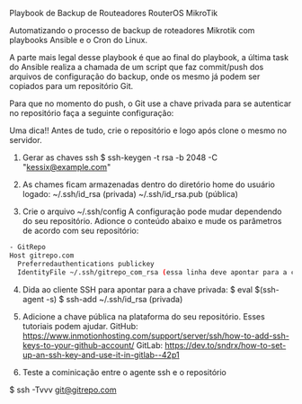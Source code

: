 Playbook de Backup de Routeadores RouterOS MikroTik

Automatizando o processo de backup de roteadores Mikrotik com playbooks Ansible e o Cron do Linux.

A parte mais legal desse playbook é que ao final do playbook, a última task do Ansible realiza a chamada de um script que faz commit/push dos arquivos de configuração do backup, onde os mesmo já podem ser copiados para um repositório Git.

Para que no momento do push, o Git use a chave privada para se autenticar no repositório faça a seguinte configuração:

Uma dica!! Antes de tudo, crie o repositório e logo após clone o mesmo no servidor.

1. Gerar as chaves ssh
$ ssh-keygen -t rsa -b 2048 -C "kessix@example.com"

2. As chames ficam armazenadas dentro do diretório home do usuário logado:
~/.ssh/id_rsa (privada)
~/.ssh/id_rsa.pub (pública)

3. Crie o arquivo ~/.ssh/config
A configuração pode mudar dependendo do seu repositório.
Adionce o conteúdo abaixo e mude os parâmetros de acordo com seu repositório:
```bash
- GitRepo
Host gitrepo.com
  Preferredauthentications publickey
  IdentityFile ~/.ssh/gitrepo_com_rsa (essa linha deve apontar para a chave privada)
 ```
4. Dida ao cliente SSH para apontar para a chave privada:
$ eval $(ssh-agent -s)
$ ssh-add ~/.ssh/id_rsa (privada)

5. Adicione a chave pública na plataforma do seu repositório.
Esses tutoriais podem ajudar.
GitHub: https://www.inmotionhosting.com/support/server/ssh/how-to-add-ssh-keys-to-your-github-account/
GitLab: https://dev.to/sndrx/how-to-set-up-an-ssh-key-and-use-it-in-gitlab--42p1

6. Teste a cominicação entre o agente ssh e o repositório

$ ssh -Tvvv git@gitrepo.com
  
